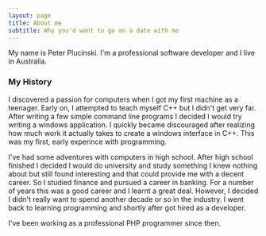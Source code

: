 ```yaml
---
layout: page
title: About me
subtitle: Why you'd want to go on a date with me
---
```


My name is Peter Plucinski. I'm a professional software developer and I live in Australia.

### My History

I discovered a passion for computers when I got my first machine as a teenager. Early on, I attempted to teach myself C++ but I didn't get very far. After writing a few simple command line programs I decided I would try writing a windows application. I quickly became discouraged after realizing how much work it actually takes to create a windows interface in C++. This was my first, early experince with programming.

I've had some adventures with computers in high school. After high school finished I decided I would do university and study something I knew nothing about but still found interesting and that could provide me with a decent career. So I studied finance and pursued a career in banking. For a number of years this was a good career and I learnt a great deal. However, I decided I didn't really want to spend another decade or so in the industry. I went back to learning programming and shortly after got hired as a developer.

I've been working as a professional PHP programmer since then.
